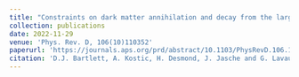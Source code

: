 ```yaml
---
title: "Constraints on dark matter annihilation and decay from the large-scale structure of the nearby Universe"
collection: publications
date: 2022-11-29
venue: 'Phys. Rev. D, 106(10)110352'
paperurl: 'https://journals.aps.org/prd/abstract/10.1103/PhysRevD.106.103526'
citation: 'D.J. Bartlett, A. Kostic, H. Desmond, J. Jasche and G. Lavaux (2022). &quot;Constraints on dark matter annihilation and decay from the large-scale structure of the nearby Universe.&quot; <i>Phys. Rev. D, 106(10)110352</i>.'
---
```


